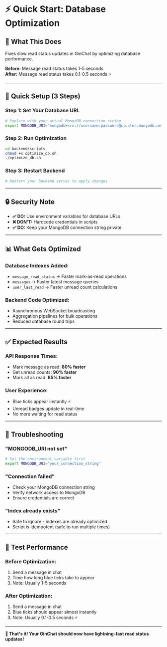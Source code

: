 # ⚡ Quick Start: Database Optimization

## 🎯 **What This Does**
Fixes slow read status updates in GinChat by optimizing database performance.

**Before:** Message read status takes 1-5 seconds  
**After:** Message read status takes 0.1-0.5 seconds ⚡

---

## 🚀 **Quick Setup (3 Steps)**

### **Step 1: Set Your Database URL**
```bash
# Replace with your actual MongoDB connection string
export MONGODB_URI="mongodb+srv://username:password@cluster.mongodb.net/database"
```

### **Step 2: Run Optimization**
```bash
cd backend/scripts
chmod +x optimize_db.sh
./optimize_db.sh
```

### **Step 3: Restart Backend**
```bash
# Restart your backend server to apply changes
```

---

## 🔒 **Security Note**
- **✅ DO:** Use environment variables for database URLs
- **❌ DON'T:** Hardcode credentials in scripts
- **✅ DO:** Keep your MongoDB connection string private

---

## 📊 **What Gets Optimized**

### **Database Indexes Added:**
- `message_read_status` → Faster mark-as-read operations
- `messages` → Faster latest message queries  
- `user_last_read` → Faster unread count calculations

### **Backend Code Optimized:**
- Asynchronous WebSocket broadcasting
- Aggregation pipelines for bulk operations
- Reduced database round trips

---

## ✅ **Expected Results**

### **API Response Times:**
- Mark message as read: **80% faster**
- Get unread counts: **90% faster**
- Mark all as read: **85% faster**

### **User Experience:**
- Blue ticks appear instantly ⚡
- Unread badges update in real-time
- No more waiting for read status

---

## 🐛 **Troubleshooting**

### **"MONGODB_URI not set"**
```bash
# Set the environment variable first
export MONGODB_URI="your_connection_string"
```

### **"Connection failed"**
- Check your MongoDB connection string
- Verify network access to MongoDB
- Ensure credentials are correct

### **"Index already exists"**
- Safe to ignore - indexes are already optimized
- Script is idempotent (safe to run multiple times)

---

## 🧪 **Test Performance**

### **Before Optimization:**
1. Send a message in chat
2. Time how long blue ticks take to appear
3. Note: Usually 1-5 seconds

### **After Optimization:**
1. Send a message in chat  
2. Blue ticks should appear almost instantly
3. Note: Usually 0.1-0.5 seconds ⚡

---

**🎉 That's it! Your GinChat should now have lightning-fast read status updates!**
